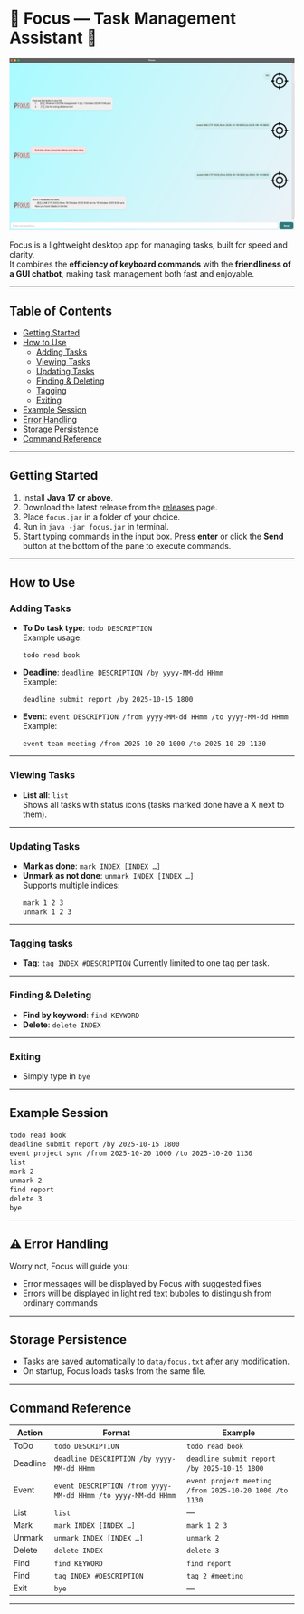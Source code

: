 # 🔎 Focus — Task Management Assistant 🔎

![Ui Screenshot](/docs/Ui.png)

Focus is a lightweight desktop app for managing tasks, built for speed and clarity.  
It combines the **efficiency of keyboard commands** with the **friendliness of a GUI chatbot**, making task management both fast and enjoyable.

---

## Table of Contents
- [Getting Started](#getting-started)
- [How to Use](#how-to-use)
  - [Adding Tasks](#adding-tasks)
  - [Viewing Tasks](#viewing-tasks)
  - [Updating Tasks](#updating-tasks)
  - [Finding & Deleting](#finding--deleting)
  - [Tagging](#tagging)
  - [Exiting](#exiting)
- [Example Session](#example-session)
- [Error Handling](#-error-handling)
- [Storage Persistence](#storage-persistence)
- [Command Reference](#command-reference)

---

## Getting Started

1. Install **Java 17 or above**.
2. Download the latest release from the <a href="https://github.com/Angmar2722/ip/releases" target="_blank">releases</a> page.
3. Place `focus.jar` in a folder of your choice.
4. Run in ```java -jar focus.jar``` in terminal.
5. Start typing commands in the input box. Press **enter** or click the **Send** button at the bottom of the pane to execute commands.

---

## How to Use

### Adding Tasks
- **To Do task type**: `todo DESCRIPTION`  
  Example usage:
  ```
  todo read book
  ```

- **Deadline**: `deadline DESCRIPTION /by yyyy-MM-dd HHmm`  
  Example:
  ```
  deadline submit report /by 2025-10-15 1800
  ```

- **Event**: `event DESCRIPTION /from yyyy-MM-dd HHmm /to yyyy-MM-dd HHmm`  
  Example:
  ```
  event team meeting /from 2025-10-20 1000 /to 2025-10-20 1130
  ```

---

### Viewing Tasks
- **List all**: `list`  
  Shows all tasks with status icons (tasks marked done have a X next to them).

---

### Updating Tasks
- **Mark as done**: `mark INDEX [INDEX …]`
- **Unmark as not done**: `unmark INDEX [INDEX …]`  
  Supports multiple indices:
  ```
  mark 1 2 3
  unmark 1 2 3
  ```

---

### Tagging tasks
- **Tag**: `tag INDEX #DESCRIPTION`
  Currently limited to one tag per task.

---

### Finding & Deleting
- **Find by keyword**: `find KEYWORD`
- **Delete**: `delete INDEX`

---

### Exiting
- Simply type in `bye`

---

## Example Session
```
todo read book
deadline submit report /by 2025-10-15 1800
event project sync /from 2025-10-20 1000 /to 2025-10-20 1130
list
mark 2
unmark 2
find report
delete 3
bye
```
---

## ⚠ Error Handling
Worry not, Focus will guide you:
- Error messages will be displayed by Focus with suggested fixes
- Errors will be displayed in light red text bubbles to distinguish from ordinary commands

---

## Storage Persistence
- Tasks are saved automatically to `data/focus.txt` after any modification.
- On startup, Focus loads tasks from the same file.

---

## Command Reference

| Action   | Format | Example |
|----------|--------|---------|
| ToDo     | `todo DESCRIPTION` | `todo read book` |
| Deadline | `deadline DESCRIPTION /by yyyy-MM-dd HHmm` | `deadline submit report /by 2025-10-15 1800` |
| Event    | `event DESCRIPTION /from yyyy-MM-dd HHmm /to yyyy-MM-dd HHmm` | `event project meeting /from 2025-10-20 1000 /to 1130` |
| List     | `list` | — |
| Mark     | `mark INDEX [INDEX …]` | `mark 1 2 3` |
| Unmark   | `unmark INDEX [INDEX …]` | `unmark 2` |
| Delete   | `delete INDEX` | `delete 3` |
| Find     | `find KEYWORD` | `find report` |
| Find     | `tag INDEX #DESCRIPTION` | `tag 2 #meeting` |
| Exit     | `bye` | — |

---